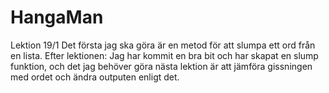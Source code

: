# HangaMan
Lektion 19/1 Det första jag ska göra är en metod för att slumpa ett ord från en lista. Efter lektionen: Jag har kommit en bra bit och har skapat en slump funktion, och det jag behöver göra nästa lektion är att jämföra gissningen med ordet och ändra outputen enligt det.
